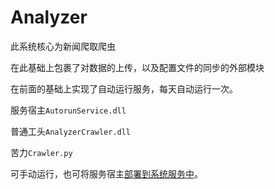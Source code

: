 # Analyzer
此系统核心为新闻爬取爬虫

在此基础上包裹了对数据的上传，以及配置文件的同步的外部模块

在前面的基础上实现了自动运行服务，每天自动运行一次。

服务宿主`AutorunService.dll`

普通工头`AnalyzerCrawler.dll`

苦力`Crawler.py`

可手动运行，也可将服务宿主[部署到系统服务中](https://www.cnblogs.com/RainFate/p/12095793.html)。
